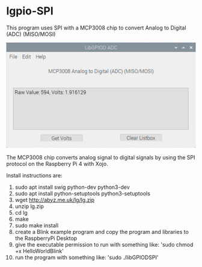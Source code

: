 # lgpio-SPI
This program uses SPI with a MCP3008 chip to convert Analog to Digital (ADC) (MISO/MOSI)

![](https://github.com/eugenedakin/lgpio-SPI/blob/main/ScreenGrab.png)

The MCP3008 chip converts analog signal to digital signals by using the SPI protocol on the Raspberry Pi 4 with Xojo.

Install instructions are:
1) sudo apt install swig python-dev python3-dev
2) sudo apt install python-setuptools python3-setuptools
3) wget http://abyz.me.uk/lg/lg.zip
4) unzip lg.zip
5) cd lg
6) make
7) sudo make install
8) create a Blink example program and copy the program and libraries to the RaspberryPi Desktop
9) give the executable permission to run with something like: 'sudo chmod +x HelloWorldBlink'
10) run the program with something like: 'sudo ./libGPIODSPI'
